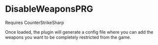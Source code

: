 # DisableWeaponsPRG

Requires CounterStrikeSharp

Once loaded, the plugin will generate a config file where you can add the weapons you want to be completely restricted from the game.
